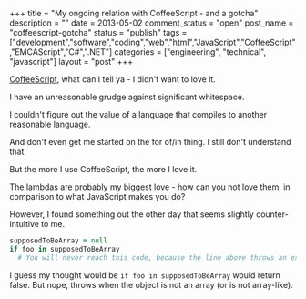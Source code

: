 +++
title = "My ongoing relation with CoffeeScript - and a gotcha"
description = ""
date = 2013-05-02
comment_status = "open"
post_name = "coffeescript-gotcha"
status = "publish"
tags = ["development","software","coding","web","html","JavaScript","CoffeeScript","EMCAScript","C#",".NET"]
categories = ["engineering", "technical", "javascript"]
layout = "post"
+++

[CoffeeScript](http://coffeescript.org/), what can I tell ya - I didn't want to love it.

I have an unreasonable grudge against significant whitespace.

I couldn't figure out the value of a language that compiles to another reasonable language.

And don't even get me started on the for of/in thing. I still don't understand that.

But the more I use CoffeeScript, the more I love it.

The lambdas are probably my biggest love - how can you not love them, in comparison to what JavaScript makes you do?

However, I found something out the other day that seems slightly counter-intuitive to me.

``` coffeescript
supposedToBeArray = null
if foo in supposedToBeArray
  # You will never reach this code, because the line above throws an exception.
```

I guess my thought would be `if foo in supposedToBeArray` would return false. But nope, throws when the object is not an array (or is not array-like).
